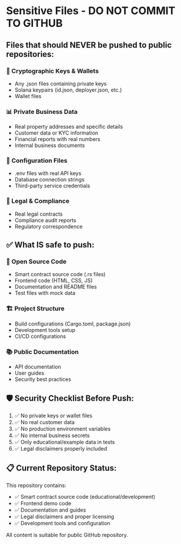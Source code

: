 # Sensitive Files - DO NOT COMMIT TO GITHUB

## Files that should NEVER be pushed to public repositories:

### 🔐 Cryptographic Keys & Wallets
- Any .json files containing private keys
- Solana keypairs (id.json, deployer.json, etc.)
- Wallet files

### 📊 Private Business Data
- Real property addresses and specific details
- Customer data or KYC information
- Financial reports with real numbers
- Internal business documents

### 🔧 Configuration Files
- .env files with real API keys
- Database connection strings
- Third-party service credentials

### 💼 Legal & Compliance
- Real legal contracts
- Compliance audit reports
- Regulatory correspondence

## ✅ What IS safe to push:

### 📝 Open Source Code
- Smart contract source code (.rs files)
- Frontend code (HTML, CSS, JS)
- Documentation and README files
- Test files with mock data

### 🏗️ Project Structure
- Build configurations (Cargo.toml, package.json)
- Development tools setup
- CI/CD configurations

### 📚 Public Documentation
- API documentation
- User guides
- Security best practices

## 🛡️ Security Checklist Before Push:

1. ✅ No private keys or wallet files
2. ✅ No real customer data
3. ✅ No production environment variables
4. ✅ No internal business secrets
5. ✅ Only educational/example data in tests
6. ✅ Legal disclaimers properly included

## 📋 Current Repository Status:

This repository contains:
- ✅ Smart contract source code (educational/development)
- ✅ Frontend demo code
- ✅ Documentation and guides
- ✅ Legal disclaimers and proper licensing
- ✅ Development tools and configuration

All content is suitable for public GitHub repository.
